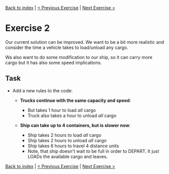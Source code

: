 [Back to index](../README.md) | [< Previous Exercise](transport-tycoon-1.md) | [Next Exercise >](transport-tycoon-3.md)

# Exercise 2

Our current solution can be improved. We want to be a bit more realistic and consider the time a vehicle takes to
load/unload any cargo. 

Wa also want to do some modification to our ship, so it can carry more cargo but it has also some speed implications.

## Task

- Add a new rules to the code:

  
  - **Trucks continue with the same capacity and speed**:

    - But takes 1 hour to load *all* cargo
    - Truck also takes a hour to unload *all* cargo


  - **Ship can take up to 4 containers, but is slower now**:
    - Ship takes 2 hours to load *all* cargo
    - Ship takes 2 hours to unload *all* cargo
    - Ship takes 6 hours to travel 4 distance units
    - Note, that ship doesn't wait to be full in order to DEPART. It just LOADs the available cargo and leaves.

[Back to index](../README.md) | [< Previous Exercise](transport-tycoon-1.md) | [Next Exercise >](transport-tycoon-3.md)
